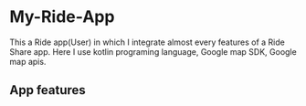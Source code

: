 # My-Ride-App
This a Ride app(User) in which I integrate almost every features of a Ride Share app. Here I use kotlin programing language, Google map SDK, Google map apis.
## App features
